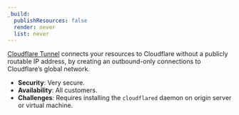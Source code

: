 ```yaml
---
_build:
  publishResources: false
  render: never
  list: never
---
```


[Cloudflare Tunnel](/cloudflare-one/connections/connect-networks/) connects your resources to Cloudflare without a publicly routable IP address, by creating an outbound-only connections to Cloudflare’s global network.

- **Security**: Very secure.
- **Availability**: All customers.
- **Challenges**: Requires installing the `cloudflared` daemon on origin server or virtual machine.